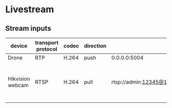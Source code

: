 # Livestream

## Stream inputs

device | transport protocol | codec | direction | address | remark
------ | ------------------ | ----- | --------- | ------- | ------
Drone | RTP | H.264 | push | 0.0.0.0:5004 | |
Hikvision webcam | RTSP | H.264 | pull | rtsp://admin:12345@192.0.0.64:554/h264/ch1/sub/av_stream | Use sub channel instead of main one

